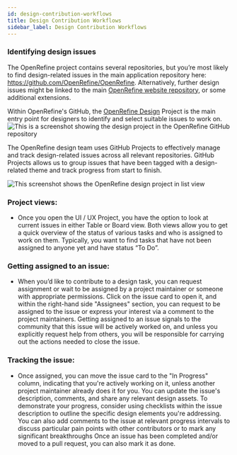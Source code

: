```yaml
---
id: design-contribution-workflows
title: Design Contribution Workflows
sidebar_label: Design Contribution Workflows
--- 
```


### Identifying design issues

The OpenRefine project contains several repositories, but you’re most likely to find design-related issues in the main application repository here: https://github.com/OpenRefine/OpenRefine. Alternatively, further design issues might be linked to the main [OpenRefine website repository](https://github.com/OpenRefine/openrefine.org), or some additional extensions. 

Within OpenRefine's GitHub, the [OpenRefine Design](https://github.com/orgs/OpenRefine/projects/1) Project is the main entry point for designers to identify and select suitable issues to work on.
![This is a screenshot showing the design project in the OpenRefine GitHub repository](<../static/img/openrefine-design-project.png>)


The OpenRefine design team uses  GitHub Projects to effectively manage and track design-related issues across all relevant repositories. GitHub Projects allows us to group issues that have been tagged with a design-related theme and track progress from start to finish.

![This screenshot shows the OpenRefine design project in list view](<../static/img/project-list-view.png>)

### Project views:

-  Once you open the UI / UX Project, you have the option to look at current issues in either Table or Board view. Both views allow you to get a quick overview of the status of various tasks and who is assigned to work on them.  Typically, you want to find tasks that  have not been assigned to anyone yet and have status “To Do”.

### Getting assigned to an issue:
-  When you’d like to contribute to a design task, you can request assignment or wait to be assigned by a project maintainer or someone with appropriate permissions. Click on the issue card to open it, and within the right-hand side "Assignees" section, you can request to be assigned to the issue or express your interest via a comment to the project maintainers. Getting assigned to an issue signals to the community that this issue will be actively worked on, and unless you explicitly request help from others, you will be responsible for carrying out the actions needed to close the issue.

### Tracking the issue:
-  Once assigned, you can move the issue card to the "In Progress" column, indicating that you're actively working on it, unless another project maintainer already does it for you. You can update the issue's description, comments, and share any relevant design assets. To demonstrate your progress, consider using checklists within the issue description to outline the specific design elements you're addressing. You can also add comments to the issue at relevant progress intervals to discuss particular pain points with other contributors or to mark any significant breakthroughs Once an issue has been completed and/or moved to a pull request, you can also mark it as done.

